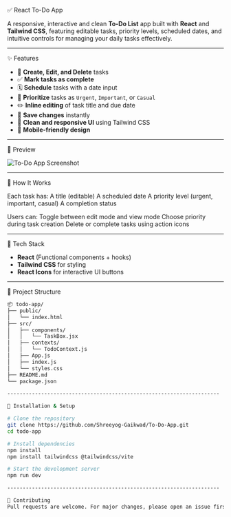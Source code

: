  ✅ React To-Do App

A responsive, interactive and clean **To-Do List** app built with **React** and **Tailwind CSS**, featuring editable tasks, priority levels, scheduled dates, and intuitive controls for managing your daily tasks effectively.

---------------------------------------------------------------------

✨ Features

- 📝 **Create, Edit, and Delete** tasks
- ✅ **Mark tasks as complete**
- 🗓️ **Schedule** tasks with a date input
- 🎯 **Prioritize** tasks as `Urgent`, `Important`, or `Casual`
- ✏️ **Inline editing** of task title and due date
- 💾 **Save changes** instantly
- 🧼 **Clean and responsive UI** using Tailwind CSS
- 📱 **Mobile-friendly design**


---------------------------------------------------------------------


📸 Preview

![To-Do App Screenshot](./Preview.png)

---------------------------------------------------------------------


🧠 How It Works

Each task has:
A title (editable)
A scheduled date
A priority level (urgent, important, casual)
A completion status

Users can:
Toggle between edit mode and view mode
Choose priority during task creation
Delete or complete tasks using action icons


---------------------------------------------------------------------

🚀 Tech Stack

- **React** (Functional components + hooks)
- **Tailwind CSS** for styling
- **React Icons** for interactive UI buttons

---------------------------------------------------------------------

📁 Project Structure

```bash
📦 todo-app/
├── public/
│   └── index.html
├── src/
│   ├── components/
│   │   └── TaskBox.jsx
│   ├── contexts/
│   │   └── TodoContext.js
│   ├── App.js
│   ├── index.js
│   └── styles.css
├── README.md
└── package.json

---------------------------------------------------------------------

🔧 Installation & Setup

# Clone the repository
git clone https://github.com/Shreeyog-Gaikwad/To-Do-App.git
cd todo-app

# Install dependencies
npm install
npm install tailwindcss @tailwindcss/vite

# Start the development server
npm run dev

---------------------------------------------------------------------

🤝 Contributing
Pull requests are welcome. For major changes, please open an issue first to discuss what you'd like to change.